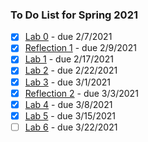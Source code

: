 ### To Do List for Spring 2021
- [x] [Lab 0](https://docs.google.com/document/d/16lCuNDfjTnwWGZ26JIdZMaa76AXRDdCI1dZ8uCdgldo/edit) - due 2/7/2021
- [x] [Reflection 1](https://docs.google.com/forms/d/e/1FAIpQLSf3tOvRhuLmxy1URx0vLZvTszc31v98gsoA7ivwxzzsc3Xb3Q/viewform) - due 2/9/2021
- [x] [Lab 1](https://docs.google.com/document/d/1zaxVQ1WaLGyLyr7CYjzHljQkI7UkNmin3ouInPSHDWs/edit) - due 2/17/2021 
- [x] [Lab 2](https://docs.google.com/document/d/1IG6UOWEqg_yJdGe4xtmqw5ZrtOgot6p4d5uhb30YO48/edit) - due 2/22/2021
- [x] [Lab 3](https://docs.google.com/document/d/1kslwVbmK5M7ZNHlUx5CnRJQEMLPbVnZJA87bgVHvRJ8/edit) - due 3/1/2021
- [x] [Reflection 2](https://docs.google.com/forms/d/e/1FAIpQLSf3tOvRhuLmxy1URx0vLZvTszc31v98gsoA7ivwxzzsc3Xb3Q/viewform) - due 3/3/2021 
- [x] [Lab 4](https://docs.google.com/document/d/1aXlyaP-qCI1c9e49wsBDK_Sz4_2Tu7RLcpRaPJhR-KU/edit)	- due 3/8/2021
- [x] [Lab 5](https://docs.google.com/document/d/1q87A3oALP8iKkcfT34a9k2X1H49DwP7fZ1UjV0UeCZo/edit)	- due 3/15/2021
- [ ] [Lab 6](https://docs.google.com/document/d/16Uxst6-RSu78PZIk_9e9BGnVGASmzEWurwjuj9KNGUg/edit)	- due 3/22/2021
